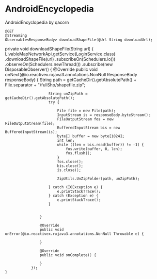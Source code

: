 # AndroidEncyclopedia
AndroidEncyclopedia by qacorn



    @GET
    @Streaming
    Observable<ResponseBody> downloadShapeFile(@Url String downloadUrl);


 private void downloadShapeFile(String url) {
        LivableMapNetworkApi.getService(LoginService.class)
                .downloadShapeFile(url)
                .subscribeOn(Schedulers.io())
                .observeOn(Schedulers.newThread())
                .subscribe(new DisposableObserver<ResponseBody>() {
                    @Override
                    public void onNext(@io.reactivex.rxjava3.annotations.NonNull ResponseBody responseBody) {
                        String path = getCacheDir().getAbsolutePath() + File.separator + "/fullShp/shapefile.zip";

                        String unZipPath = getCacheDir().getAbsolutePath();
                        try {

                            File file = new File(path);
                            InputStream is = responseBody.byteStream();
                            FileOutputStream fos = new FileOutputStream(file);
                            BufferedInputStream bis = new BufferedInputStream(is);
                            byte[] buffer = new byte[1024];
                            int len;
                            while ((len = bis.read(buffer)) != -1) {
                                fos.write(buffer, 0, len);
                                fos.flush();
                            }
                            fos.close();
                            bis.close();
                            is.close();

                            ZipUtils.UnZipFolder(path, unZipPath);

                        } catch (IOException e) {
                            e.printStackTrace();
                        } catch (Exception e) {
                            e.printStackTrace();
                        }


                    }

                    @Override
                    public void onError(@io.reactivex.rxjava3.annotations.NonNull Throwable e) {

                    }

                    @Override
                    public void onComplete() {

                    }
                });
    }

